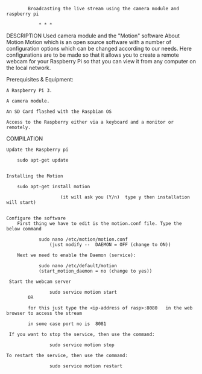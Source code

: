 
	        Broadcasting the live stream using the camera module and raspberry pi 
			
				* * *
	   
DESCRIPTION
	Used camera module and the "Motion" software
	About Motion
		Motion which is an open source software with a number of configuration options which can be changed according to our needs. Here configurations are to be made so that it allows you to create a remote webcam for your Raspberry Pi so that you can view it from any computer on the local network.



Prerequisites & Equipment:

	A Raspberry Pi 3.

	A camera module.

	An SD Card flashed with the Raspbian OS

	Access to the Raspberry either via a keyboard and a monitor or remotely.


COMPILATION

	Update the Raspberry pi

		sudo apt-get update


	Installing the Motion

		sudo apt-get install motion

						(it will ask you (Y/n)  type y then installation will start)


	Configure the software
		First thing we have to edit is the motion.conf file. Type the below command

				sudo nano /etc/motion/motion.conf
					(just modify --  DAEMON = OFF (change to ON))

		Next we need to enable the Daemon (service):

				sudo nano /etc/default/motion
				(start_motion_daemon = no (change to yes))

	 Start the webcam server

	 				sudo service motion start
	 		OR
	 				
	 		for this just type the <ip-address of rasp>:8080   in the web browser to access the stream

	 		in some case port no is  8081

	 If you want to stop the service, then use the command:

					sudo service motion stop

	To restart the service, then use the command:

					sudo service motion restart



